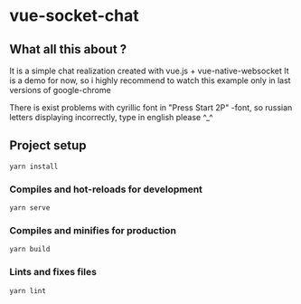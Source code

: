 # vue-socket-chat

## What all this about ?
It is a simple chat realization created with vue.js + vue-native-websocket
It is a demo for now, so i highly recommend to watch this example only in
last versions of google-chrome

There is exist problems with cyrillic font in "Press Start 2P" -font, so russian letters
displaying incorrectly, type in english please ^_^

## Project setup
```
yarn install
```

### Compiles and hot-reloads for development
```
yarn serve
```

### Compiles and minifies for production
```
yarn build
```

### Lints and fixes files
```
yarn lint
```
